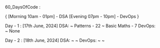 60_DaysOfCode : 

{
    [Morning 10am - 01pm] - DSA
    [Evening 07pm - 10pm] - DevOps
}

Day - 1 : [17th June, 2024]
    DSA:
        ~   Patterns - 22
        ~   Basic Maths - 7
    DevOps:
        ~   None
        



        
Day - 2 : [18th June, 2024]
    DSA:
        ~
        ~
    DevOps:
        ~
        ~
